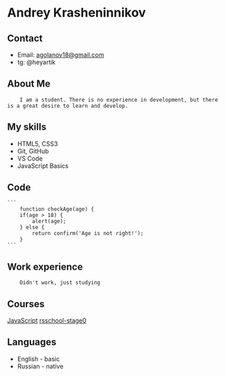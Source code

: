 # Andrey Krasheninnikov
## Contact
   - Email: agolanov18@gmail.com
   - tg: @heyartik

## About Me
        I am a student. There is no experience in development, but there is a great desire to learn and develop.

## My skills
   - HTML5, CSS3
   - Git, GitHub
   - VS Code
   - JavaScript Basics

## Code
    ```
        function checkAge(age) {
        if(age > 18) { 
            alert(age); 
        } else { 
            return confirm('Age is not right!'); 
        } 
    ```

## Work experience
        Didn't work, just studying

## Courses
[JavaScript](https://learn.javascript.ru/)
[rsschool-stage0](https://rs.school/js-stage0/)

## Languages
   - English - basic
   - Russian - native   